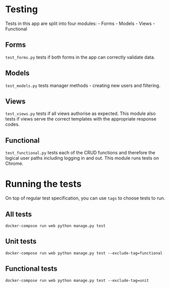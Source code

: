 # Testing

Tests in this app are split into four modules:
    - Forms
    - Models
    - Views
    - Functional

## Forms
`test_forms.py` tests if both forms in the app can correctly validate data.


## Models
`test_models.py` tests manager methods - creating new users and filtering.


## Views
`test_views.py` tests if all views authorise as expected. This module also tests if views serve the correct templates with the appropriate response codes.


## Functional
`test_functional.py` tests each of the CRUD functions and therefore the logical user paths including logging in and out. This module runs tests on Chrome.

# Running the tests
On top of regular test specification, you can use `tags` to choose tests to run.

## All tests
`docker-compose run web python manage.py test`

## Unit tests
`docker-compose run web python manage.py test --exclude-tag=functional`

## Functional tests
`docker-compose run web python manage.py test --exclude-tag=unit`
